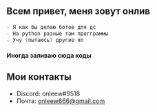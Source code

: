 ## Всем привет, меня зовут онлив
```java
- Я как бы делаю ботов для дс
- На python разные там прогграммы
- Учу (пытаюсь) другие яп
```
#### Иногда заливаю сюда коды
## Мои контакты
- Discord: onleew#9518
- Почта: onleew666@gmail.com
